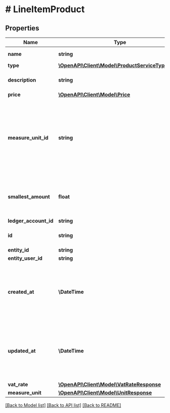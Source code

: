 # # LineItemProduct

## Properties

Name | Type | Description | Notes
------------ | ------------- | ------------- | -------------
**name** | **string** | Name of the product. |
**type** | [**\OpenAPI\Client\Model\ProductServiceTypeEnum**](ProductServiceTypeEnum.md) |  | [optional]
**description** | **string** | Description of the product. | [optional]
**price** | [**\OpenAPI\Client\Model\Price**](Price.md) |  | [optional]
**measure_unit_id** | **string** | The unique ID reference of the unit used to measure the quantity of this product (e.g. items, meters, kilograms). |
**smallest_amount** | **float** | The smallest amount allowed for this product. | [optional]
**ledger_account_id** | **string** |  | [optional]
**id** | **string** | Unique ID of the product. | [optional]
**entity_id** | **string** |  |
**entity_user_id** | **string** |  | [optional]
**created_at** | **\DateTime** | Time at which the product was created. Timestamps follow the ISO 8601 standard. |
**updated_at** | **\DateTime** | Time at which the product was last updated. Timestamps follow the ISO 8601 standard. |
**vat_rate** | [**\OpenAPI\Client\Model\VatRateResponse**](VatRateResponse.md) |  |
**measure_unit** | [**\OpenAPI\Client\Model\UnitResponse**](UnitResponse.md) |  |

[[Back to Model list]](../../README.md#models) [[Back to API list]](../../README.md#endpoints) [[Back to README]](../../README.md)
